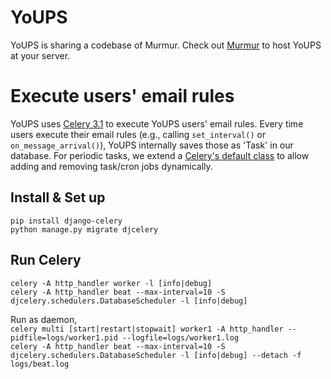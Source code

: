 YoUPS
=

YoUPS is sharing a codebase of Murmur. Check out [Murmur](https://github.com/haystack/murmur/blob/master/README.md) to host YoUPS at your server. 

# Execute users' email rules

YoUPS uses [Celery 3.1](http://docs.celeryproject.org/en/3.1/index.html) to execute YoUPS users' email rules. Every time users execute their email rules (e.g., calling `set_interval()` or `on_message_arrival()`), YoUPS internally saves those as 'Task' in our database. For periodic tasks, we extend a [Celery's default class](http://docs.celeryproject.org/en/3.1/userguide/periodic-tasks.html) to allow adding and removing task/cron jobs dynamically. 

## Install & Set up

`pip install django-celery`\
`python manage.py migrate djcelery`

## Run Celery

`celery -A http_handler worker -l [info|debug]`\
`celery -A http_handler beat --max-interval=10 -S djcelery.schedulers.DatabaseScheduler -l [info|debug]`

Run as daemon, \
`celery multi [start|restart|stopwait] worker1 -A http_handler --pidfile=logs/worker1.pid --logfile=logs/worker1.log`\
`celery -A http_handler beat --max-interval=10 -S djcelery.schedulers.DatabaseScheduler -l [info|debug] --detach -f logs/beat.log`
